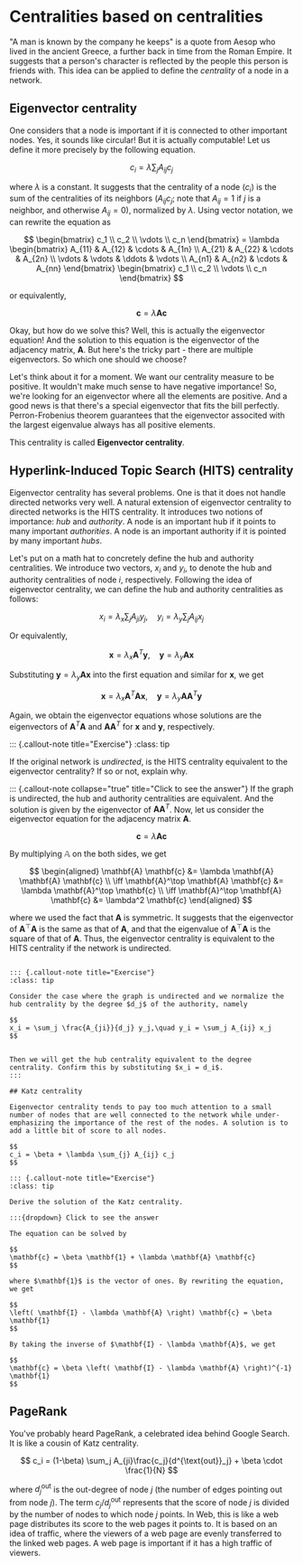 # Centralities based on centralities

"A man is known by the company he keeps" is a quote from Aesop who lived in the ancient Greece, a further back in time from the Roman Empire.
It suggests that a person's character is reflected by the people this person is friends with.
This idea can be applied to define the *centrality* of a node in a network.

## Eigenvector centrality

One considers that a node is important if it is connected to other important nodes. Yes, it sounds like circular! But it is actually computable! Let us define it more precisely by the following equation.

$$
c_i = \lambda \sum_{j} A_{ij} c_j
$$

where $\lambda$ is a constant. It suggests that the centrality of a node ($c_i$) is the sum of the centralities of its neighbors ($A_{ij} c_j$; note that $A_{ij}=1$ if $j$ is a neighbor, and otherwise $A_{ij}=0$), normalized by $\lambda$.
Using vector notation, we can rewrite the equation as

$$
\begin{bmatrix}
c_1 \\
c_2 \\
\vdots \\
c_n
\end{bmatrix} = \lambda
\begin{bmatrix}
A_{11} & A_{12} & \cdots & A_{1n} \\
A_{21} & A_{22} & \cdots & A_{2n} \\
\vdots & \vdots & \ddots & \vdots \\
A_{n1} & A_{n2} & \cdots & A_{nn}
\end{bmatrix}
\begin{bmatrix}
c_1 \\
c_2 \\
\vdots \\
c_n
\end{bmatrix}
$$

or equivalently,

$$
\mathbf{c} = \lambda \mathbf{A} \mathbf{c}
$$

Okay, but how do we solve this? Well, this is actually the eigenvector equation! And the solution to this equation is the eigenvector of the adjacency matrix, $\mathbf{A}$. But here's the tricky part - there are multiple eigenvectors. So which one should we choose?

Let's think about it for a moment. We want our centrality measure to be positive. It wouldn't make much sense to have negative importance! So, we're looking for an eigenvector where all the elements are positive. And a good news is that there's a special eigenvector that fits the bill perfectly.
Perron-Frobenius theorem guarantees that the eigenvector associted with the largest eigenvalue always has all positive elements.

This centrality is called **Eigenvector centrality**.


## Hyperlink-Induced Topic Search (HITS) centrality

Eigenvector centrality has several problems. One is that it does not handle directed networks very well.
A natural extension of eigenvector centrality to directed networks is the HITS centrality.
It introduces two notions of importance: *hub* and *authority*. A node is an important hub if it points to many important *authorities*. A node is an important authority if it is pointed by many important *hubs*.

Let's put on a math hat to concretely define the hub and authority centralities.
We introduce two vectors, $x_i$ and $y_i$, to denote the hub and authority centralities of node $i$, respectively. Following the idea of eigenvector centrality, we can define the hub and authority centralities as follows:

$$
x_i = \lambda_x \sum_j A_{ji} y_j, \quad y_i = \lambda_y \sum_j A_{ij} x_j
$$

Or equivalently,

$$
\mathbf{x} = \lambda_x \mathbf{A}^T \mathbf{y}, \quad \mathbf{y} = \lambda_y \mathbf{A} \mathbf{x}
$$

Substituting $\mathbf{y} = \lambda_y \mathbf{A} \mathbf{x}$ into the first equation and similar for $\mathbf{x}$, we get

$$
\mathbf{x} = \lambda_x \mathbf{A}^T \mathbf{A} \mathbf{x}, \quad \mathbf{y} = \lambda_y \mathbf{A} \mathbf{A}^T \mathbf{y}
$$

Again, we obtain the eigenvector equations whose solutions are the eigenvectors of $\mathbf{A}^T \mathbf{A}$ and $\mathbf{A} \mathbf{A}^T$ for $\mathbf{x}$ and $\mathbf{y}$, respectively.

::: {.callout-note title="Exercise"}
:class: tip

If the original network is *undirected*, is the HITS centrality equivalent to the eigenvector centrality? If so or not, explain why.

::: {.callout-note collapse="true" title="Click to see the answer"}
If the graph is undirected, the hub and authority centralities are equivalent. And the solution is given by the eigenvector of $\mathbf{A} \mathbf{A}^T$. Now, let us consider the eigenvector equation for the adjacency matrix $\mathbf{A}$.

$$
\mathbf{c} = \lambda \mathbf{A} \mathbf{c}
$$

By multiplying $\mathbb{A}$ on the both sides, we get

$$
\begin{aligned}
\mathbf{A} \mathbf{c} &= \lambda \mathbf{A} \mathbf{A} \mathbf{c} \\
\iff \mathbf{A}^\top \mathbf{A} \mathbf{c} &= \lambda \mathbf{A}^\top \mathbf{c} \\
\iff \mathbf{A}^\top \mathbf{A} \mathbf{c} &= \lambda^2 \mathbf{c}
\end{aligned}
$$

where we used the fact that $\mathbf{A}$ is symmetric. It suggests that the eigenvector of $\mathbf{A}^\top \mathbf{A}$ is the same as that of $\mathbf{A}$, and that the eigenvalue of $\mathbf{A}^\top \mathbf{A}$ is the square of that of $\mathbf{A}$.
Thus, the eigenvector centrality is equivalent to the HITS centrality if the network is undirected.

```

::: {.callout-note title="Exercise"}
:class: tip

Consider the case where the graph is undirected and we normalize the hub centrality by the degree $d_j$ of the authority, namely

$$
x_i = \sum_j \frac{A_{ji}}{d_j} y_j,\quad y_i = \sum_j A_{ij} x_j
$$


Then we will get the hub centrality equivalent to the degree centrality. Confirm this by substituting $x_i = d_i$.
:::

## Katz centrality

Eigenvector centrality tends to pay too much attention to a small number of nodes that are well connected to the network while under-emphasizing the importance of the rest of the nodes. A solution is to add a little bit of score to all nodes.

$$
c_i = \beta + \lambda \sum_{j} A_{ij} c_j
$$

::: {.callout-note title="Exercise"}
:class: tip

Derive the solution of the Katz centrality.

:::{dropdown} Click to see the answer

The equation can be solved by

$$
\mathbf{c} = \beta \mathbf{1} + \lambda \mathbf{A} \mathbf{c}
$$

where $\mathbf{1}$ is the vector of ones. By rewriting the equation, we get

$$
\left( \mathbf{I} - \lambda \mathbf{A} \right) \mathbf{c} = \beta \mathbf{1}
$$

By taking the inverse of $\mathbf{I} - \lambda \mathbf{A}$, we get

$$
\mathbf{c} = \beta \left( \mathbf{I} - \lambda \mathbf{A} \right)^{-1} \mathbf{1}
$$
```

## PageRank

You've probably heard PageRank, a celebrated idea behind Google Search. It is like a cousin of Katz centrality.

$$
c_i = (1-\beta) \sum_j A_{ji}\frac{c_j}{d^{\text{out}}_j} + \beta \cdot \frac{1}{N}
$$

where $d^{\text{out}}_j$ is the out-degree of node $j$ (the number of edges pointing out from node $j$).
The term $c_j/d^{\text{out}}_j$ represents that the score of node $j$ is divided by the number of nodes to which node $j$ points. In Web, this is like a web page distributes its score to the web pages it points to. It is based on an idea of traffic, where the viewers of a web page are evenly transferred to the linked web pages. A web page is important if it has a high traffic of viewers.

